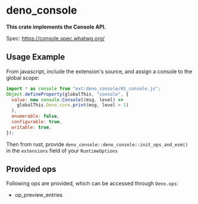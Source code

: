 # deno_console

**This crate implements the Console API.**

Spec: https://console.spec.whatwg.org/

## Usage Example

From javascript, include the extension's source, and assign a console to the
global scope:

```javascript
import * as console from "ext:deno_console/01_console.js";
Object.defineProperty(globalThis, "console", {
  value: new console.Console((msg, level) =>
    globalThis.Deno.core.print(msg, level > 1)
  ),
  enumerable: false,
  configurable: true,
  writable: true,
});
```

Then from rust, provide `deno_console::deno_console::init_ops_and_esm()` in the
`extensions` field of your `RuntimeOptions`

## Provided ops

Following ops are provided, which can be accessed through `Deno.ops`:

- op_preview_entries
